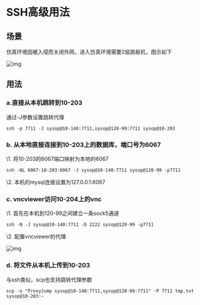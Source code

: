 # SSH高级用法

## 场景

仿真环境因被入侵而关闭外网，进入仿真环境需要2层跳板机，图示如下

![img](https://img.cayun.me/2018-11-29-111349.png)

## 用法

### a.直接从本机跳转到10-203

通过-J参数设置跳转代理

```
ssh -p 7711 -J sysop@10-140:7711,sysop@120-99:7711 sysop@10-203
```

### b. 从本地直接连接到10-203上的数据库，端口号为6067

\1. 将10-203的6067端口映射为本地的6067

```
ssh -NL 6067:10-203:6067 -J sysop@10-140:7711 sysop@120-99 -p7711
```

\2. 本机的mysql连接设置为127.0.0.1:6067

### c. vncviewer访问10-204上的vnc

\1. 首先在本机到120-99之间建立一条sock5通道

```
ssh -N -J sysop@10-140:7711 -D 2222 sysop@120-99 -p7711
```

\2. 配置vncviewer的代理

![img](https://img.cayun.me/2018-11-29-112855.png)

### d. 将文件从本机上传到10-203

与ssh类似，scp也支持跳转代理参数

```
scp -o "ProxyJump sysop@10-140:7711,sysop@120-99:7711" -P 7711 tmp.txt sysop@10-203:~
```

 

